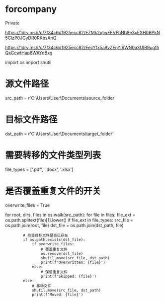 # forcompany
Private

https://1drv.ms/i/c/7f34c6d1925ecc82/EZMk2qtwFEVFhNb8e3xEXH0BPkN5ClzP0JGyDR0RKbsAnQ

https://1drv.ms/i/c/7f34c6d1925ecc82/EecYfx5a9vZEnYISWN0a3UIB9uqfhQxCcwtHap8WAYqBxg


import os
import shutil

# 源文件路径
src_path = r'C:\Users\User\Documents\source_folder'

# 目标文件路径
dst_path = r'C:\Users\User\Documents\target_folder'

# 需要转移的文件类型列表
file_types = ['.pdf', '.docx', '.xlsx']

# 是否覆盖重复文件的开关
overwrite_files = True

for root, dirs, files in os.walk(src_path):
    for file in files:
        file_ext = os.path.splitext(file)[1].lower()
        if file_ext in file_types:
            src_file = os.path.join(root, file)
            dst_file = os.path.join(dst_path, file)
            
            # 检查目标文件是否已存在
            if os.path.exists(dst_file):
                if overwrite_files:
                    # 覆盖重复文件
                    os.remove(dst_file)
                    shutil.move(src_file, dst_path)
                    print(f'Overwritten: {file}')
                else:
                    # 保留重复文件
                    print(f'Skipped: {file}')
            else:
                # 移动文件
                shutil.move(src_file, dst_path)
                print(f'Moved: {file}')